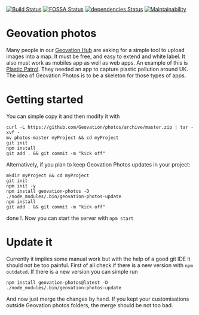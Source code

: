 [![Build Status](https://travis-ci.org/Geovation/photos.svg?branch=master)](https://travis-ci.org/Geovation/photos)
[![FOSSA Status](https://app.fossa.io/api/projects/git%2Bgithub.com%2FGeovation%2Fphotos.svg?type=shield)](https://app.fossa.io/projects/git%2Bgithub.com%2FGeovation%2Fphotos?ref=badge_shield)
[![dependencies Status](https://david-dm.org/geovation/photos/status.svg)](https://david-dm.org/geovation/photos)
[![Maintainability](https://api.codeclimate.com/v1/badges/f18dd7329321d93cbabb/maintainability)](https://codeclimate.com/github/Geovation/photos/maintainability)

# Geovation photos
Many people in our [Geovation Hub](https://geovation.uk/hub) are asking for a simple tool to upload images into a map. It must be free, and easy to extend and white label. It also must work as mobiles app as well as web apps. An example of this is [Plastic Patrol](https://www.plasticpatrol.co.uk/). They needed an app to capture plastic pollution around UK.
The idea of Geovation Photos is to be a skeleton for those types of apps.

# Getting started
You can simple copy it and then modify it with
```
curl -L https://github.com/Geovation/photos/archive/master.zip | tar -xvf -
mv photos-master myProject && cd myProject
git init
npm install
git add . && git commit -m "kick off"
```

Alternatively, if you plan to keep Geovation Photos updates in your project:
```
mkdir myProject && cd myProject
git init
npm init -y
npm install geovation-photos -D
./node_modules/.bin/geovation-photos-update
npm install
git add . && git commit -m "kick off"
```

done !. Now you can start the server with ```npm start```

# Update it
Currently it implies some manual work but with the help of a good git IDE it should not be too painful. First of all check if there is a new version with ```npm outdated```. If there is a new version you can simple run
```
npm install geovation-photos@latest -D
./node_modules/.bin/geovation-photos-update
```
And now just merge the changes by hand. If you kept your customisations outside Geovation photos folders, the merge should be not too bad.
